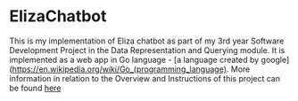 # ElizaChatbot
This is my implementation of Eliza chatbot as part of my 3rd year Software Development Project in the Data Representation and Querying module. It is implemented as a web app in Go language - 
[a language created by google](https://en.wikipedia.org/wiki/Go_(programming_language).
More information in relation to the Overview and Instructions of this project can be found [here](https://data-representation.github.io/problems/project.html)





